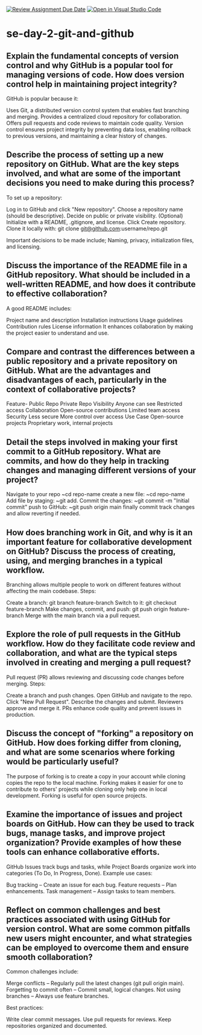 [![Review Assignment Due Date](https://classroom.github.com/assets/deadline-readme-button-22041afd0340ce965d47ae6ef1cefeee28c7c493a6346c4f15d667ab976d596c.svg)](https://classroom.github.com/a/8wgCKhpZ)
[![Open in Visual Studio Code](https://classroom.github.com/assets/open-in-vscode-2e0aaae1b6195c2367325f4f02e2d04e9abb55f0b24a779b69b11b9e10269abc.svg)](https://classroom.github.com/online_ide?assignment_repo_id=18549285&assignment_repo_type=AssignmentRepo)
# se-day-2-git-and-github
## Explain the fundamental concepts of version control and why GitHub is a popular tool for managing versions of code. How does version control help in maintaining project integrity?
GitHub is popular because it:

Uses Git, a distributed version control system that enables fast branching and merging.
Provides a centralized cloud repository for collaboration.
Offers pull requests and code reviews to maintain code quality.
Version control ensures project integrity by preventing data loss, enabling rollback to previous versions, and maintaining a clear history of changes.

## Describe the process of setting up a new repository on GitHub. What are the key steps involved, and what are some of the important decisions you need to make during this process?
To set up a repository:

Log in to GitHub and click "New repository".
Choose a repository name (should be descriptive).
Decide on public or private visibility.
(Optional) Initialize with a README, .gitignore, and license.
Click Create repository.
Clone it locally with: git clone git@github.com:username/repo.git

Important decisions to be made include; Naming, privacy, initialization files, and licensing.

## Discuss the importance of the README file in a GitHub repository. What should be included in a well-written README, and how does it contribute to effective collaboration?
A good README includes:

Project name and description
Installation instructions
Usage guidelines
Contribution rules
License information
It enhances collaboration by making the project easier to understand and use.

## Compare and contrast the differences between a public repository and a private repository on GitHub. What are the advantages and disadvantages of each, particularly in the context of collaborative projects?

Feature-     Public Repo	      Private Repo
Visibility	 Anyone can see	    Restricted access
Collaboration	Open-source contributions	Limited team access
Security	   Less secure	      More control over access
Use Case	Open-source projects	Proprietary work, internal projects

## Detail the steps involved in making your first commit to a GitHub repository. What are commits, and how do they help in tracking changes and managing different versions of your project?
Navigate to your repo  ~cd repo-name
create a new file: ~cd repo-name
Add file by staging: ~git add.
Commit the changes: ~git commit -m "Initial commit"
push to GitHub: ~git push origin main
finally commit track changes and allow reverting if needed.

## How does branching work in Git, and why is it an important feature for collaborative development on GitHub? Discuss the process of creating, using, and merging branches in a typical workflow.
Branching allows multiple people to work on different features without affecting the main codebase. Steps:

Create a branch: git branch feature-branch
Switch to it: git checkout feature-branch
Make changes, commit, and push: git push origin feature-branch
Merge with the main branch via a pull request.

## Explore the role of pull requests in the GitHub workflow. How do they facilitate code review and collaboration, and what are the typical steps involved in creating and merging a pull request?

Pull request (PR) allows reviewing and discussing code changes before merging. Steps:

Create a branch and push changes.
Open GitHub and navigate to the repo.
Click "New Pull Request".
Describe the changes and submit.
Reviewers approve and merge it.
PRs enhance code quality and prevent issues in production.

## Discuss the concept of "forking" a repository on GitHub. How does forking differ from cloning, and what are some scenarios where forking would be particularly useful?
The purpose of forking is to create a copy in your account while cloning copies the repo to the local machine. Forking makes it easier for one to contribute to others' projects while cloning only help one in local development. Forking is useful for open source projects.

## Examine the importance of issues and project boards on GitHub. How can they be used to track bugs, manage tasks, and improve project organization? Provide examples of how these tools can enhance collaborative efforts.
GitHub Issues track bugs and tasks, while Project Boards organize work into categories (To Do, In Progress, Done). Example use cases:

Bug tracking – Create an issue for each bug.
Feature requests – Plan enhancements.
Task management – Assign tasks to team members.

## Reflect on common challenges and best practices associated with using GitHub for version control. What are some common pitfalls new users might encounter, and what strategies can be employed to overcome them and ensure smooth collaboration?
Common challenges include:

Merge conflicts – Regularly pull the latest changes (git pull origin main).
Forgetting to commit often – Commit small, logical changes.
Not using branches – Always use feature branches.

Best practices:

Write clear commit messages.
Use pull requests for reviews.
Keep repositories organized and documented.
